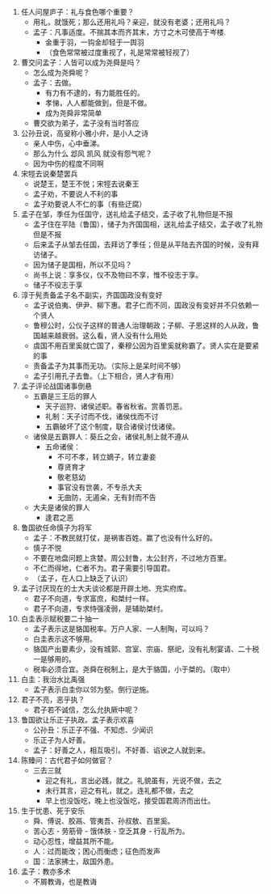 1. 任人问屋庐子：礼与食色哪个重要？
    * 用礼，就饿死；那么还用礼吗？亲迎，就没有老婆；还用礼吗？
    * 孟子：凡事适度。不揣其本而齐其末，方寸之木可使高于岑楼.
        * 金重于羽，一钩金却轻于一舆羽
        * （食色常常被过度重视了，礼是常常被轻视了）
2. 曹交问孟子：人皆可以成为尧舜是吗？
    * 怎么成为尧舜呢？
    * 孟子：去做。
        * 有力有不逮的，有力能胜任的。
        * 孝悌，人人都能做到，但是不做。
        * 成为尧舜非常简单
    * 曹交欲为弟子，孟子没有当时答应
3. 公孙丑说，高叟称小雅小弁，是小人之诗
    * 亲人中伤，心中垂涕。
    * 那么为什么 邶风 凯风 就没有怨气呢？
    * 因为中伤的程度不同啊
4. 宋牼去说秦楚罢兵
    * 说楚王，楚王不悦；宋牼去说秦王
    * 孟子劝，不要说人不利的事
    * 孟子劝要说人不仁的事（有些迂腐）
5. 孟子在邹，季任为任国守，送礼给孟子结交，孟子收了礼物但是不报
    * 孟子住在平陆（鲁国），储子为齐国国相，送礼给孟子结交，孟子收了礼物但是不报
    * 后来孟子从邹去任国，去拜访了季任；但是从平陆去齐国的时候，没有拜访储子。
    * 因为储子是国相，所以不见吗？
    * 尚书上说：享多仪，仪不及物曰不享，惟不役志于享。
    * 储子不役志于享
6. 淳于髡责备孟子名不副实，齐国国政没有变好
    * 孟子说伯夷、伊尹、柳下惠。君子仁而不同，国政没有变好并不只依赖一个贤人
    * 鲁穆公时，公仪子这样的普通人治理朝政；子柳、子思这样的人从政，鲁国越来越衰弱。这么看，贤人没有什么用处
    * 虞国不用百里奚就亡国了，秦穆公因为百里奚就称霸了。贤人实在是要紧的事
    * 责备孟子为其事而无功。（实际上是呆时间不够）
    * 孟子引用孔子去鲁。（上下相合，贤人才有用）
7. 孟子评论战国诸事倒悬
    * 五霸是三王后的罪人
        * 天子巡狩、诸侯述职。春省秋省。赏善罚恶。
        * 礼制：天子讨而不伐，诸侯伐而不讨
        * 五霸破坏了这个制度，联合诸侯讨伐诸侯。
    * 诸侯是五霸罪人：葵丘之会，诸侯礼制上就不遵从
        * 五命诸侯：
            * 不可不孝，转立嫡子，转立妻妾
            * 尊贤育才
            * 敬老慈幼
            * 事官没有世袭，不专杀大夫
            * 无曲防，无遏籴，无有封而不告
    * 大夫是诸侯的罪人
        * 逢君之恶
8. 鲁国欲任命慎子为将军
    * 孟子：不教民就打仗，是祸害百姓。赢了也没有什么好的。
    * 慎子不悦
    * 不要在地盘问题上贪婪。周公封鲁，太公封齐，不过地方百里。
    * 不仁而得地，仁者不为。君子需要引导国君。
    * （孟子，在人口上缺乏了认识）
9. 孟子讨厌现在的士大夫谈论都是开辟土地、充实府库。
    * 君子不向道，专求富庶，和桀纣一样。
    * 君子不向道，专求恃强凌弱，是辅助桀纣。
10. 白圭表示赋税要二十抽一
    * 孟子表示这是貉国税率。万户人家、一人制陶，可以吗？
    * 白圭表示这不够用。
    * 貉国产出要素少，没有城郭、宫室、宗庙、祭祀，没有礼制宴请、二十税一是够用的。
    * 税率必须合宜。尧舜在税制上，是大于貉国，小于桀的。（取中）
11. 白圭：我治水比禹强
    * 孟子表示白圭你以邻为壑。倒行逆施。
12. 君子不亮，恶乎执？
    * 君子若不诚信，怎么允执厥中呢？
13. 鲁国欲让乐正子执政。孟子表示欢喜
    * 公孙丑：乐正子不强、不知虑、少闻识
    * 乐正子为人好善。
    * 孟子：好善之人，相互吸引。不好善、谄谀之人就到来。
14. 陈臻问：古代君子如何做官？
    * 三去三就
        * 迎之有礼，言出必践，就之。礼貌虽有，光说不做，去之
        * 未行其言，迎之有礼，就之。连礼都不做，去之
        * 早上也没饭吃，晚上也没饭吃，接受国君周济而出仕。
15. 生于忧患、死于安乐
    * 舜、傅说、胶鬲、管夷吾、孙叔敖、百里奚。
    * 苦心志 - 劳筋骨 - 饿体肤 - 空乏其身 - 行乱所为。
    * 动心忍性，增益其所不能。
    * 人：过而能改；困心而衡虑；征色而发声
    * 国：法家拂士，敌国外患。
16. 孟子：教亦多术
    * 不屑教诲，也是教诲